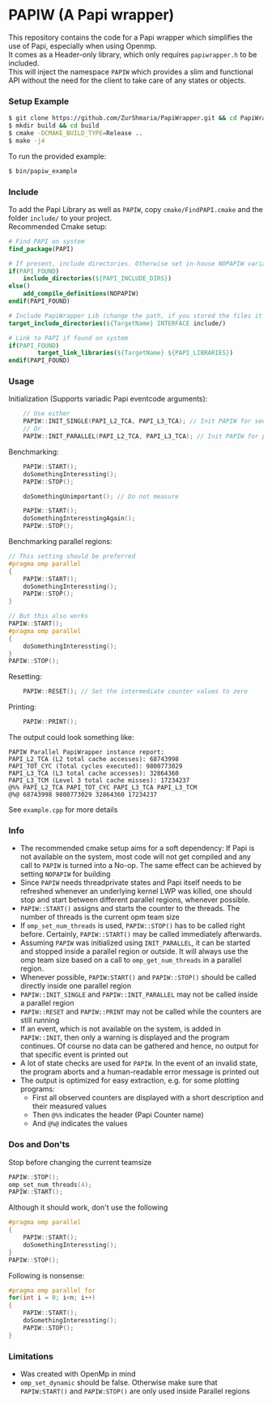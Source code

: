 # PAPIW (A Papi wrapper)

This repository contains the code for a Papi wrapper which simplifies the use of Papi, especially when using Openmp.  
It comes as a Header-only library, which only requires `papiwrapper.h` to be included.  
This will inject the namespace `PAPIW` which provides a slim and functional API without the need for the client to take care of any states or objects.

### Setup Example

```bash
$ git clone https://github.com/ZurShmaria/PapiWrapper.git && cd PapiWrapper
$ mkdir build && cd build
$ cmake -DCMAKE_BUILD_TYPE=Release ..
$ make -j4
```

To run the provided example:

```bash
$ bin/papiw_example
```

### Include

To add the Papi Library as well as `PAPIW`, copy `cmake/FindPAPI.cmake` and the folder `include/` to your project.  
Recommended Cmake setup:

```cmake
# Find PAPI on system
find_package(PAPI)

# If present, include directories. Otherwise set in-house NOPAPIW variable
if(PAPI_FOUND)
    include_directories(${PAPI_INCLUDE_DIRS})
else()
    add_compile_definitions(NOPAPIW)
endif(PAPI_FOUND)

# Include PapiWrapper Lib (change the path, if you stored the files it in a different folder)
target_include_directories(${TargetName} INTERFACE include/)

# Link to PAPI if found on system
if(PAPI_FOUND)
        target_link_libraries(${TargetName} ${PAPI_LIBRARIES})
endif(PAPI_FOUND)
```

### Usage

Initialization (Supports variadic Papi eventcode arguments):

```c++
    // Use either
    PAPIW::INIT_SINGLE(PAPI_L2_TCA, PAPI_L3_TCA); // Init PAPIW for sequential use only
    // Or
    PAPIW::INIT_PARALLEL(PAPI_L2_TCA, PAPI_L3_TCA); // Init PAPIW for parallel use
```

Benchmarking:

```c++
    PAPIW::START();
    doSomethingInteressting();
    PAPIW::STOP();

    doSomethingUnimportant(); // Do not measure

    PAPIW::START();
    doSomethingInteresstingAgain();
    PAPIW::STOP();
```

Benchmarking parallel regions:

```c++
// This setting should be preferred
#pragma omp parallel
{
    PAPIW::START();
    doSomethingInteressting();
    PAPIW::STOP();
}

// But this also works
PAPIW::START();
#pragma omp parallel
{
    doSomethingInteressting();
}
PAPIW::STOP();
```

Resetting:

```c++
    PAPIW::RESET(); // Set the intermediate counter values to zero
```

Printing:

```c++
    PAPIW::PRINT();
```

The output could look something like:

```
PAPIW Parallel PapiWrapper instance report:
PAPI_L2_TCA (L2 total cache accesses): 68743998
PAPI_TOT_CYC (Total cycles executed): 9800773029
PAPI_L3_TCA (L3 total cache accesses): 32864360
PAPI_L3_TCM (Level 3 total cache misses): 17234237
@%% PAPI_L2_TCA PAPI_TOT_CYC PAPI_L3_TCA PAPI_L3_TCM
@%@ 68743998 9800773029 32864360 17234237
```

See `example.cpp` for more details

### Info

- The recommended cmake setup aims for a soft dependency: If Papi is not available on the system, most code will not get compiled and any call to `PAPIW` is turned into a No-op. The same effect can be achieved by setting `NOPAPIW` for building
- Since `PAPIW` needs threadprivate states and Papi itself needs to be refreshed whenever an underlying kernel LWP was killed, one should stop and start between different parallel regions, whenever possible.
- `PAPIW::START()` assigns and starts the counter to the threads. The number of threads is the current opm team size
- If `omp_set_num_threads` is used, `PAPIW::STOP()` has to be called right before. Certainly, `PAPIW::START()` may be called immediately afterwards.
- Assuming `PAPIW` was initialized using `INIT_PARALLEL`, it can be started and stopped inside a parallel region or outside. It will always use the omp team size based on a call to `omp_get_num_threads` in a parallel region.
- Whenever possible, `PAPIW:START()` and `PAPIW::STOP()` should be called directly inside one parallel region
- `PAPIW::INIT_SINGLE` and `PAPIW::INIT_PARALLEL` may not be called inside a parallel region
- `PAPIW::RESET` and `PAPIW::PRINT` may not be called while the counters are still running
- If an event, which is not available on the system, is added in `PAPIW::INIT`, then only a warning is displayed and the program continues. Of course no data can be gathered and hence, no output for that specific event is printed out
- A lot of state checks are used for `PAPIW`. In the event of an invalid state, the program aborts and a human-readable error message is printed out
- The output is optimized for easy extraction, e.g. for some plotting programs:
  - First all observed counters are displayed with a short description and their measured values
  - Then `@%%` indicates the header (Papi Counter name)
  - And `@%@` indicates the values

### Dos and Don'ts

Stop before changing the current teamsize

```c++
PAPIW::STOP();
omp_set_num_threads(4);
PAPIW::START();
```

Although it should work, don't use the following

```c++
#pragma omp parallel
{
    PAPIW::START();
    doSomethingInteressting();
}
PAPIW::STOP();
```

Following is nonsense:

```c++
#pragma omp parallel for
for(int i = 0; i<n; i++)
{
    PAPIW::START();
    doSomethingInteressting();
    PAPIW::STOP();
}
```

### Limitations

- Was created with OpenMp in mind
- `omp_set_dynamic` should be false. Otherwise make sure that `PAPIW:START()` and `PAPIW:STOP()` are only used inside Parallel regions
